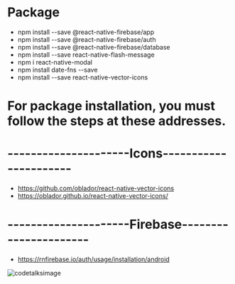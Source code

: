 # Package
- npm install --save @react-native-firebase/app
- npm install --save @react-native-firebase/auth
- npm install --save @react-native-firebase/database
- npm install --save react-native-flash-message
- npm i react-native-modal
- npm install date-fns --save
- npm install --save react-native-vector-icons

# For package installation, you must follow the steps at these addresses.

# ---------------------Icons----------------------
- https://github.com/oblador/react-native-vector-icons
- https://oblador.github.io/react-native-vector-icons/

# ---------------------Firebase----------------------
- https://rnfirebase.io/auth/usage/installation/android
  
![codetalksimage](https://github.com/EmreKizak/CodeTalks/assets/94785021/f3a15cc3-6ac9-49cf-94b2-b6208f63d7a5)
